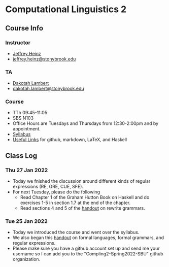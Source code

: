 # Computational Linguistics 2

## Course Info

### Instructor
- [Jeffrey Heinz](https://jeffreyheinz.net) 
- jeffrey.heinz@stonybrook.edu 

### TA
- [Dakotah Lambert](https://vvulpes0.github.io/) 
- dakotah.lambert@stonybrook.edu

### Course
- TTh 09:45-11:05
- SBS N103
- Office Hours are Tuesdays and Thursdays from 12:30-2:00pm and by appointment.
- [Syllabus](syllabus-compling2-LIN637-22S-Heinz.pdf)
- [Useful Links](UsefulLinks.md) for github, markdown, LaTeX, and Haskell

## Class Log

### Thu 27 Jan 2022

- Today we fnished the discussion around different kinds of regular
  expressions (RE, GRE, CUE, SFE).
- For next Tuesday, please do the following
  - Read Chapter 1 of the Graham Hutton Book on Haskell and do
    exercises 1-5 in section 1.7 at the end of the chapter.
  - Read sections 4 and 5 of the
    [handout](readings/rewrite-grammars.pdf) on rewrite grammars.

### Tue 25 Jan 2022

- Today we introduced the course and went over the syllabus.
- We also began this [handout](readings/rewrite-grammars.pdf) on
  formal languages, formal grammars, and regular expressions.
- Please make sure you have a github account set up and send me your
  username so I can add you to the "Compling2-Spring2022-SBU" github
  organization.

